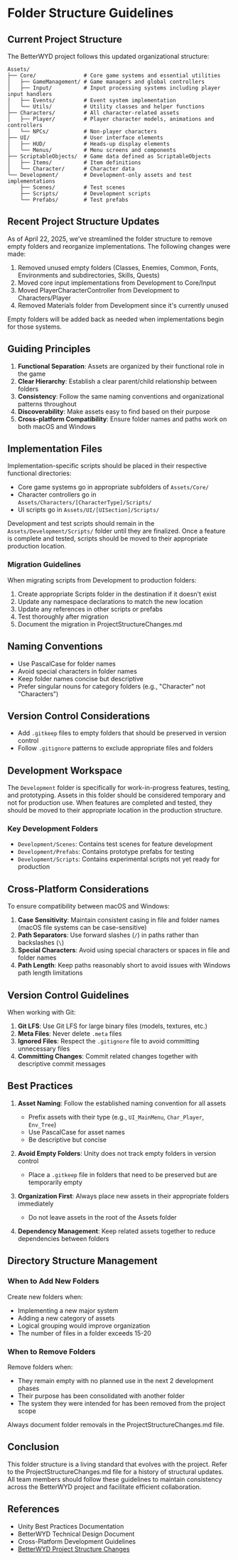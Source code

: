 # Folder Structure Guidelines

## Current Project Structure
The BetterWYD project follows this updated organizational structure:

```
Assets/
├── Core/               # Core game systems and essential utilities
│   ├── GameManagement/ # Game managers and global controllers
│   ├── Input/          # Input processing systems including player input handlers
│   ├── Events/         # Event system implementation
│   └── Utils/          # Utility classes and helper functions
├── Characters/         # All character-related assets
│   ├── Player/         # Player character models, animations and controllers
│   └── NPCs/           # Non-player characters
├── UI/                 # User interface elements
│   ├── HUD/            # Heads-up display elements
│   └── Menus/          # Menu screens and components
├── ScriptableObjects/  # Game data defined as ScriptableObjects
│   ├── Items/          # Item definitions
│   └── Character/      # Character data
└── Development/        # Development-only assets and test implementations
    ├── Scenes/         # Test scenes
    ├── Scripts/        # Development scripts
    └── Prefabs/        # Test prefabs
```

## Recent Project Structure Updates
As of April 22, 2025, we've streamlined the folder structure to remove empty folders and reorganize implementations. The following changes were made:

1. Removed unused empty folders (Classes, Enemies, Common, Fonts, Environments and subdirectories, Skills, Quests)
2. Moved core input implementations from Development to Core/Input
3. Moved PlayerCharacterController from Development to Characters/Player
4. Removed Materials folder from Development since it's currently unused

Empty folders will be added back as needed when implementations begin for those systems.

## Guiding Principles

1. **Functional Separation**: Assets are organized by their functional role in the game
2. **Clear Hierarchy**: Establish a clear parent/child relationship between folders
3. **Consistency**: Follow the same naming conventions and organizational patterns throughout
4. **Discoverability**: Make assets easy to find based on their purpose
5. **Cross-platform Compatibility**: Ensure folder names and paths work on both macOS and Windows

## Implementation Files

Implementation-specific scripts should be placed in their respective functional directories:
- Core game systems go in appropriate subfolders of `Assets/Core/`
- Character controllers go in `Assets/Characters/[CharacterType]/Scripts/`
- UI scripts go in `Assets/UI/[UISection]/Scripts/`

Development and test scripts should remain in the `Assets/Development/Scripts/` folder until they are finalized. Once a feature is complete and tested, scripts should be moved to their appropriate production location.

### Migration Guidelines

When migrating scripts from Development to production folders:

1. Create appropriate Scripts folder in the destination if it doesn't exist
2. Update any namespace declarations to match the new location
3. Update any references in other scripts or prefabs
4. Test thoroughly after migration
5. Document the migration in ProjectStructureChanges.md

## Naming Conventions

- Use PascalCase for folder names
- Avoid special characters in folder names
- Keep folder names concise but descriptive
- Prefer singular nouns for category folders (e.g., "Character" not "Characters")

## Version Control Considerations

- Add `.gitkeep` files to empty folders that should be preserved in version control
- Follow `.gitignore` patterns to exclude appropriate files and folders

## Development Workspace

The `Development` folder is specifically for work-in-progress features, testing, and prototyping. Assets in this folder should be considered temporary and not for production use. When features are completed and tested, they should be moved to their appropriate location in the production structure.

### Key Development Folders

- `Development/Scenes`: Contains test scenes for feature development
- `Development/Prefabs`: Contains prototype prefabs for testing
- `Development/Scripts`: Contains experimental scripts not yet ready for production

## Cross-Platform Considerations

To ensure compatibility between macOS and Windows:

1. **Case Sensitivity**: Maintain consistent casing in file and folder names (macOS file systems can be case-sensitive)
2. **Path Separators**: Use forward slashes (`/`) in paths rather than backslashes (`\`)
3. **Special Characters**: Avoid using special characters or spaces in file and folder names
4. **Path Length**: Keep paths reasonably short to avoid issues with Windows path length limitations

## Version Control Guidelines

When working with Git:

1. **Git LFS**: Use Git LFS for large binary files (models, textures, etc.)
2. **Meta Files**: Never delete `.meta` files
3. **Ignored Files**: Respect the `.gitignore` file to avoid committing unnecessary files
4. **Committing Changes**: Commit related changes together with descriptive commit messages

## Best Practices

1. **Asset Naming**: Follow the established naming convention for all assets
   - Prefix assets with their type (e.g., `UI_MainMenu`, `Char_Player`, `Env_Tree`)
   - Use PascalCase for asset names
   - Be descriptive but concise

2. **Avoid Empty Folders**: Unity does not track empty folders in version control
   - Place a `.gitkeep` file in folders that need to be preserved but are temporarily empty

3. **Organization First**: Always place new assets in their appropriate folders immediately
   - Do not leave assets in the root of the Assets folder

4. **Dependency Management**: Keep related assets together to reduce dependencies between folders

## Directory Structure Management

### When to Add New Folders

Create new folders when:
- Implementing a new major system
- Adding a new category of assets
- Logical grouping would improve organization
- The number of files in a folder exceeds 15-20

### When to Remove Folders

Remove folders when:
- They remain empty with no planned use in the next 2 development phases
- Their purpose has been consolidated with another folder
- The system they were intended for has been removed from the project scope

Always document folder removals in the ProjectStructureChanges.md file.

## Conclusion

This folder structure is a living standard that evolves with the project. Refer to the ProjectStructureChanges.md file for a history of structural updates. All team members should follow these guidelines to maintain consistency across the BetterWYD project and facilitate efficient collaboration.

## References

- Unity Best Practices Documentation
- BetterWYD Technical Design Document
- Cross-Platform Development Guidelines
- [BetterWYD Project Structure Changes](/Documentation/ProjectStructureChanges.md)